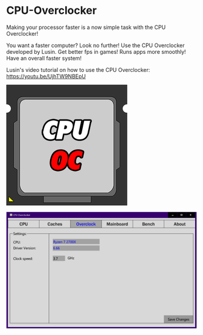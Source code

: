 # CPU-Overclocker
Making your processor faster is a now simple task with the CPU Overclocker!

You want a faster computer? Look no further! Use the CPU Overclocker developed by Lusin. Get better fps in games! Runs apps more smoothly! Have an overall faster system!

Lusin's video tutorial on how to use the CPU Overclocker: https://youtu.be/UjhTW9NBEpU


![alt text](https://raw.githubusercontent.com/Lusin333/CPU-Overclocker/master/CPU%20Overclock%20Icon%20-%20Lusin.png)


![alt text](https://raw.githubusercontent.com/Lusin333/CPU-Overclocker/master/CPU%20Overclocker%20Preview%20Pic.png)

